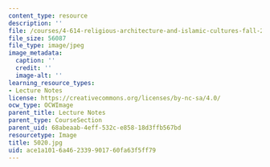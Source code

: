 ```yaml
---
content_type: resource
description: ''
file: /courses/4-614-religious-architecture-and-islamic-cultures-fall-2002/ace1a1016a462339901760fa63f5ff79_5020.jpg
file_size: 56087
file_type: image/jpeg
image_metadata:
  caption: ''
  credit: ''
  image-alt: ''
learning_resource_types:
- Lecture Notes
license: https://creativecommons.org/licenses/by-nc-sa/4.0/
ocw_type: OCWImage
parent_title: Lecture Notes
parent_type: CourseSection
parent_uid: 68abeaab-4eff-532c-e858-18d3ffb567bd
resourcetype: Image
title: 5020.jpg
uid: ace1a101-6a46-2339-9017-60fa63f5ff79
---
```

